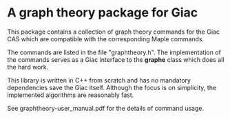 # A graph theory package for Giac

This package contains a collection of graph theory commands for the Giac CAS which are compatible with the corresponding Maple commands.

The commands are listed in the file "graphtheory.h". The implementation of the commands serves as a Giac interface to the **graphe** class which does all the hard work.

This library is written in C++ from scratch and has no mandatory dependencies save the Giac itself. Although the focus is on simplicity, the implemented algorithms are reasonably fast.

See graphtheory-user_manual.pdf for the details of command usage.
